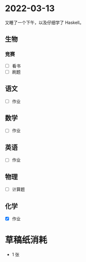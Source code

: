 # **2022-03-13**

又睡了一个下午，以及仔细学了 Haskell。

## 生物
### 竞赛
- [ ] 看书
- [ ] 刷题

## 语文
- [ ] 作业

## 数学
- [ ] 作业

## 英语
- [ ] 作业

## 物理
- [ ] 计算题

## 化学
- [x] 作业

# 草稿纸消耗

- 1 张